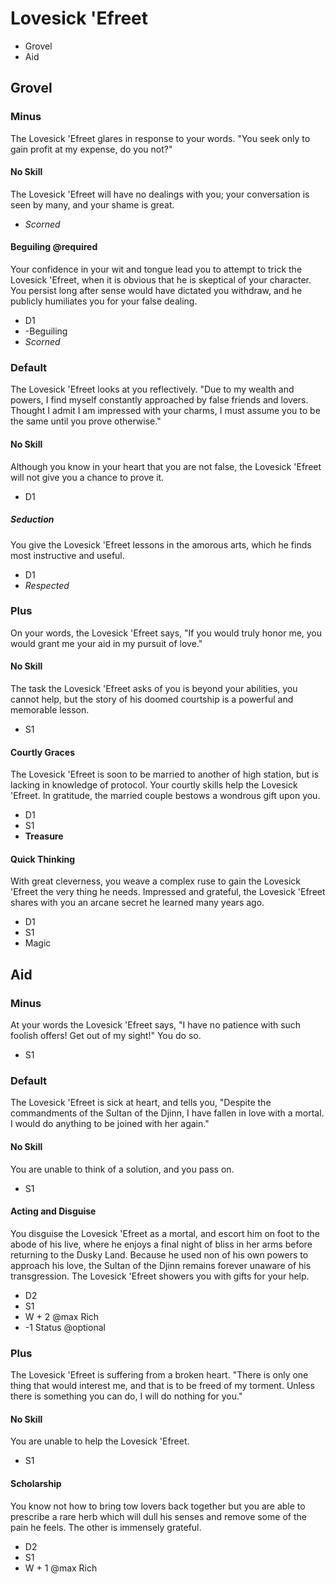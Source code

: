 # Lovesick 'Efreet

* Grovel
* Aid

## Grovel

### Minus

The Lovesick 'Efreet glares in response to your words. "You seek only to gain profit at my expense, do you not?"

#### No Skill

The Lovesick 'Efreet will have no dealings with you; your conversation is seen by many, and your shame is great.

* _Scorned_

#### Beguiling @required

Your confidence in your wit and tongue lead you to attempt to trick the Lovesick 'Efreet, when it is obvious that he is skeptical of your character. You persist long after sense would have dictated you withdraw, and he publicly humiliates you for your false dealing.

* D1
* -Beguiling
* _Scorned_

### Default

The Lovesick 'Efreet looks at you reflectively. "Due to my wealth and powers, I find myself constantly approached by false friends and lovers. Thought I admit I am impressed with your charms, I must assume you to be the same until you prove otherwise."

#### No Skill

Although you know in your heart that you are not false, the Lovesick 'Efreet will not give you a chance to prove it.

* D1

##### Seduction

You give the Lovesick 'Efreet lessons in the amorous arts, which he finds most instructive and useful.

* D1
* _Respected_

### Plus

On your words, the Lovesick 'Efreet says, "If you would truly honor me, you would grant me your aid in my pursuit of love."

#### No Skill

The task the Lovesick 'Efreet asks of you is beyond your abilities, you cannot help, but the story of his doomed courtship is a powerful and memorable lesson.

* S1

#### Courtly Graces

The Lovesick 'Efreet is soon to be married to another of high station, but is lacking in knowledge of protocol. Your courtly skills help the Lovesick 'Efreet. In gratitude, the married couple bestows a wondrous gift upon you.

* D1
* S1
* __Treasure__

#### Quick Thinking

With great cleverness, you weave a complex ruse to gain the Lovesick 'Efreet the very thing he needs. Impressed and grateful, the Lovesick 'Efreet shares with you an arcane secret he learned many years ago.

* D1
* S1
* Magic

## Aid

### Minus

At your words the Lovesick 'Efreet says, "I have no patience with such foolish offers! Get out of my sight!" You do so.

* S1

### Default

The Lovesick 'Efreet is sick at heart, and tells you, "Despite the commandments of the Sultan of the Djinn, I have fallen in love with a mortal. I would do anything to be joined with her again."

#### No Skill

You are unable to think of a solution, and you pass on.

* S1

#### Acting and Disguise

You disguise the Lovesick 'Efreet as a mortal, and escort him on foot to the abode of his live, where he enjoys a final night of bliss in her arms before returning to the Dusky Land. Because he used non of his own powers to approach his love, the Sultan of the Djinn remains forever unaware of his transgression. The Lovesick 'Efreet showers you with gifts for your help.

* D2
* S1
* W + 2 @max Rich
* -1 Status @optional

### Plus

The Lovesick 'Efreet is suffering from a broken heart. "There is only one thing that would interest me, and that is to be freed of my torment. Unless there is something you can do, I will do nothing for you."

#### No Skill

You are unable to help the Lovesick 'Efreet.

* S1

#### Scholarship

You know not how to bring tow lovers back together but you are able to prescribe a rare herb which will dull his senses and remove some of the pain he feels. The other is immensely grateful.

* D2
* S1
* W + 1 @max Rich
